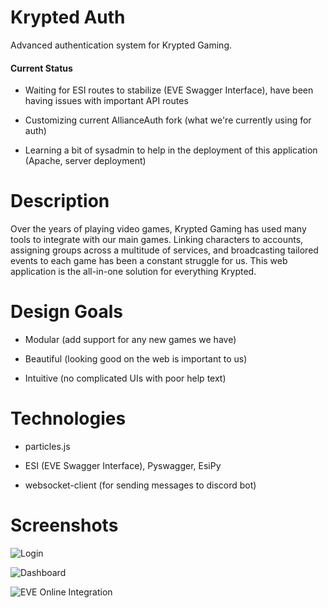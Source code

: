 # Krypted Auth
Advanced authentication system for Krypted Gaming.

#### Current Status
- Waiting for ESI routes to stabilize (EVE Swagger Interface), have been having issues with important API routes

- Customizing current AllianceAuth fork (what we're currently using for auth)

- Learning a bit of sysadmin to help in the deployment of this application (Apache, server deployment)

# Description
Over the years of playing video games, Krypted Gaming has used many tools to integrate with our main games. Linking characters to accounts, assigning groups across a multitude of services, and broadcasting tailored events to each game has been a constant struggle for us. This web application is the all-in-one solution for everything Krypted.

# Design Goals
- Modular (add support for any new games we have)

- Beautiful (looking good on the web is important to us)

- Intuitive (no complicated UIs with poor help text)

# Technologies
- particles.js

- ESI (EVE Swagger Interface), Pyswagger, EsiPy

- websocket-client (for sending messages to discord bot)

# Screenshots
![Login](https://github.com/porowns/krypted-auth/blob/master/screenshots/login.png)

![Dashboard](https://github.com/porowns/krypted-auth/blob/master/screenshots/dashboard.png)

![EVE Online Integration](https://github.com/porowns/krypted-auth/blob/master/screenshots/game_integration.png)
